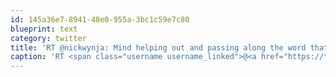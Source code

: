 ```yaml
---
id: 145a36e7-8941-48e0-955a-3bc1c59e7c80
blueprint: text
category: twitter
title: 'RT @nickwynja: Mind helping out and passing along the word that #leancoffeeKL is happening tomorrow as usual? I was a little late schedu ...'
caption: 'RT <span class="username username_linked">@<a href="https://twitter.com/nickwynja" title="Nick Wynja">nickwynja</a></span>: Mind helping out and passing along the word that <span class="hashtag hashtag_local">#<a href="http://tweettemp.darylchymko.ca/?tag=leancoffeekl">leancoffeeKL</a> is happening tomorrow as usual? I was a little late schedu ...'
---
```

